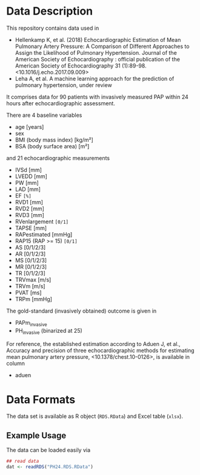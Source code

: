 <!-- Readme.md is generated from Readme.org. Please edit that file -->


# Data Description

This repository contains data used in

-   Hellenkamp K, et al. (2018) Echocardiographic Estimation of Mean Pulmonary Artery Pressure: A Comparison of Different Approaches to Assign the Likelihood of Pulmonary Hypertension. Journal of the American Society of Echocardiography : official publication of the American Society of Echocardiography 31 (1):89-98. <10.1016/j.echo.2017.09.009>
-   Leha A, et al. A machine learning approach for the prediction of pulmonary hypertension, under review

It comprises data for 90 patients with invasively measured PAP within
24 hours after echocardiographic assessment.

There are 4 baseline variables

-   age [years]
-   sex
-   BMI (body mass index) [kg/m²]
-   BSA (body surface area) [m²]

and 21 echocardiographic measurements

-   IVSd [mm]
-   LVEDD [mm]
-   PW [mm]
-   LAD [mm]
-   EF <code>[%]</code>
-   RVD1 [mm]
-   RVD2 [mm]
-   RVD3 [mm]
-   RVenlargement <code>[0/1]</code>
-   TAPSE [mm]
-   RAPestimated [mmHg]
-   RAP15 (RAP >= 15) <code>[0/1]</code>
-   AS [0/1/2/3]
-   AR [0/1/2/3]
-   MS [0/1/2/3]
-   MR [0/1/2/3]
-   TR [0/1/2/3]
-   TRVmax [m/s]
-   TRVm [m/s]
-   PVAT [ms]
-   TRPm [mmHg]

The gold-standard (invasively obtained) outcome is given in

-   PAPm<sub>invasive</sub>
-   PH<sub>invasive</sub> (binarized at 25)

For reference, the established estimation according to Aduen J, et
al., Accuracy and precision of three echocardiographic methods for
estimating mean pulmonary artery pressure, <10.1378/chest.10-0126>,
is available in column

-   aduen


# Data Formats

The data set is available as R object (`RDS.RData`) and Excel table
(`xlsx`).


## Example Usage

The data can be loaded easily via

```R
## read data
dat <- readRDS("PH24.RDS.RData")
```

<div class="markdown">
<!&#x2013;
Local Variables:
 mode: gfm
 markdown-command: "marked"
End:
&#x2013;>

</div>
